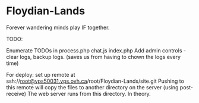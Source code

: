 # Floydian-Lands
Forever wandering minds play IF together.

TODO:

  Enumerate TODOs in
    process.php
    chat.js
    index.php
  Add admin controls - clear logs, backup logs.
    (saves us from having to chown the logs every time)

For deploy: set up remote at	ssh://root@vps50031.vps.ovh.ca/root/Floydian-Lands/site.git
Pushing to this remote will copy the files to another directory on the server (using post-receive)
The web server runs from this directory. In theory.
